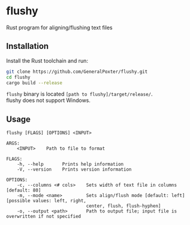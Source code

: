 # flushy
Rust program for aligning/flushing text files

## Installation
Install the Rust toolchain and run:
```sh
git clone https://github.com/GeneralPoxter/flushy.git
cd flushy
cargo build --release
```
`flushy` binary is located `[path to flushy]/target/release/`.  
flushy does not support Windows.

## Usage
```
flushy [FLAGS] [OPTIONS] <INPUT>

ARGS:
    <INPUT>    Path to file to format

FLAGS:
    -h, --help       Prints help information
    -V, --version    Prints version information

OPTIONS:
    -c, --columns <# cols>    Sets width of text file in columns [default: 80]
    -m, --mode <name>         Sets align/flush mode [default: left] [possible values: left, right,
                              center, flush, flush-hyphen]
    -o, --output <path>       Path to output file; input file is overwritten if not specified
```
